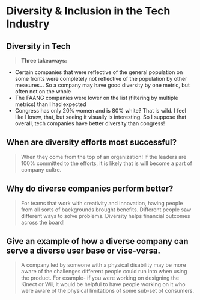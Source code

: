 # Diversity & Inclusion in the Tech Industry

## Diversity in Tech

> **Three takeaways:**

* Certain companies that were reflective of the general population on some fronts were completely not reflective of the population by other measures... So a company may have good diversity by one metric, but often not on the whole
* The FAANG companies were lower on the list (filtering by multiple metrics) than I had expected
* Congress has only 20% women and is 80% white? That is wild. I feel like I knew, that, but seeing it visually is interesting. So I suppose that overall, tech companies have better diversity than congress!

## When are diversity efforts most successful?

> When they come from the top of an organization! If the leaders are 100% committed to the efforts, it is likely that is will become a part of company cultre.

## Why do diverse companies perform better?

> For teams that work with creativity and innovation, having people from all sorts of backgrounds brought benefits. Different people saw different ways to solve problems. Diversity helps financial outcomes across the board!


## Give an example of how a diverse company can serve a diverse user base or vise-versa.

> A company led by someone with a physical disability may be more aware of the challenges different people could run into when using the product. For example- if you were working on designing the Kinect or Wii, it would be helpful to have people working on it who were aware of the physical limitations of some sub-set of consumers.

